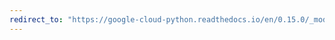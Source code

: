 ```yaml
---
redirect_to: "https://google-cloud-python.readthedocs.io/en/0.15.0/_modules/gcloud/logging/connection.html"
---
```

